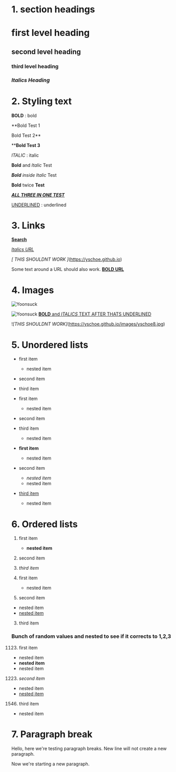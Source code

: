 # 1. section headings

  # first level heading
  ## second level heading
  ### third level heading
  ### _Italics Heading_

# 2. Styling text

   **BOLD**  : bold

  **Bold Test 1

  Bold Test 2**

  ****Bold Test 3**

  _ITALIC_ : italic

  **Bold** and _Italic_ Test

  _**Bold** inside Italic_ Test

  **Bold** twice **Test**

_**<ins>ALL THREE IN ONE TEST</ins>**_

  <ins>UNDERLINED</ins> : underlined 

# 3. Links  
  [ **Search** ](http://localhost:5555/search.php)

  [ _Italics URL_ ](https://yschoe.github.io)

  _[ THIS SHOULDNT WORK ]_(https://yschoe.github.io)

  Some text around a URL should also work. [ **BOLD URL** ](https://yschoe.github.io)

# 4. Images 

  ![Yoonsuck](https://yschoe.github.io/images/yschoe8.jpg)

  ![Yoonsuck](https://yschoe.github.io/images/yschoe8.jpg) <ins>**BOLD** and _ITALICS_ TEXT AFTER THATS UNDERLINED</ins>

  !_[THIS SHOULDNT WORK]_(https://yschoe.github.io/images/yschoe8.jpg)

# 5. Unordered lists  
  * first item  
    * nested item
  * second item
  * third item

  * first item  
    * nested item
  * second item
  * third item
    * nested item

  * **first item**  
    * nested item
  * second item
    * _nested item_
    * nested item
  * <ins>third item</ins>
    * nested item


# 6. Ordered lists

1. first item
   - **nested item**
1. second item
1. _third item_

1. first item
   - nested item
2. second item
- nested item
- <ins>nested item</ins>
3. third item

### Bunch of random values and nested to see if it corrects to 1,2,3

1123. first item
   - nested item
   - **nested item**
   - nested item
1223. _second item_
   - nested item
   - <ins>nested item</ins>
1546. third item
   - nested item

# 7. Paragraph break 

Hello, here we're testing paragraph breaks. 
New line will not create a new paragraph.

Now we're starting a new paragraph.


